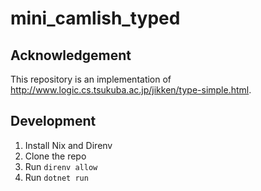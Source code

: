 # mini_camlish_typed

## Acknowledgement

This repository is an implementation of http://www.logic.cs.tsukuba.ac.jp/jikken/type-simple.html.

## Development

1. Install Nix and Direnv
2. Clone the repo
3. Run `direnv allow`
4. Run `dotnet run`
